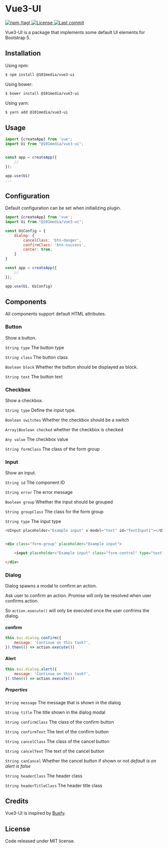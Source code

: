 # Vue3-UI

<p>
  <a href="https://www.npmjs.com/package/@101media/vue3-ui" title="Version" target="_blank" rel="noopener noreferrer">
    <img alt="npm (tag)" src="https://img.shields.io/npm/v/@101media/vue3-ui">
  </a>
  <a href="https://www.npmjs.com/package/@101media/vue3-ui" title="License" target="_blank" rel="noopener noreferrer">
    <img src="https://img.shields.io/npm/l/@101media/vue3-ui" alt="License">
  </a>
  <a href="https://github.com/vueup/vue-quill" title="Last commit" target="_blank" rel="noopener noreferrer">
    <img src="https://img.shields.io/github/last-commit/101media/vue3-ui?logo=github" alt="Last commit">
  </a>
</p>

Vue3-UI is a package that implements some default UI elements for Bootstrap 5.

## Installation

Using npm:

```bash
$ npm install @101media/vue3-ui
```

Using bower:

```bash
$ bower install @101media/vue3-ui
```

Using yarn:

```bash
$ yarn add @101media/vue3-ui
```

## Usage

```js
import {createApp} from 'vue';
import Ui from "@101media/vue3-ui";


const app = createApp({
    //
});

app.use(Ui)
...

```

## Configuration

Default configuration can be set when initializing plugin.

```js 
import {createApp} from 'vue';
import Ui from "@101media/vue3-ui";

const UiConfig = {
    dialog: {
        cancelClass: 'btn-danger',
        confirmClass: 'btn-success',
        center: true,
    }
}

const app = createApp({
    //
});

app.use(Ui, UiConfig)
 ```

## Components

All components support default HTML attributes.

### Button

Show a button.

`String type`
The button type

`String class`
The button class

`Boolean block`
Whether the button should be displayed as block.

`String text`
The button text

### Checkbox

Show a checkbox.

`String type`
Define the input type.

`Boolean switches`
Whether the checkbox should be a switch

`Array|Boolean checked`
whether the checkbox is checked

`Any value`
The checkbox value

`String formClass`
The class of the form group

### Input

Show an input.

`String id`
The component ID

`String error`
The error message

`Boolean group`
Whether the input should be grouped

`String groupClass`
The class for the form group

`String type`
The input type

```js
<UInput placeholder="Example input" v-model="text" id="TextInput1"></UInput>
```

```html

<div class="form-group" placeholder="Example input">

    <input placeholder="Example input" class="form-control" type="text">

</div>
```

### Dialog

Dialog spawns a modal to confirm an action.

Ask user to confirm an action. Promise will only be resolved when user confirms action.

So `action.execute()` will only be executed once the user confrims the dialog.

#### confirm

```js
this.$ui.dialog.confirm({
    message: 'Continue on this task?',
}).then(() => action.execute())
```

#### Alert

```js
this.$ui.dialog.alert({
    message: 'Continue on this task?',
}).then(() => action.execute())
```

##### Properties

`String message`
The message that is shown in the dialog

`String title`
The title shown in the dialog modal

`String confirmClass`
The class of the confirm button

`String confirmText`
The text of the confirm button

`String cancelClass`
The class of the cancel button

`String cancelText`
The text of the cancel button

`String canCancel`
Whether the cancel button if shown or not
*_default is on alert is false_*

`String headerClass`
The header class

`String headerTitleClass`
The header title class

## Credits

Vue3-UI is inspired by [Buefy](https://github.com/buefy/buefy).

## License

Code released under MIT license.